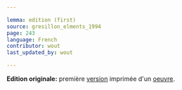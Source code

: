 ```yaml
---

lemma: edition (first)
source: gresillon_elments_1994
page: 243
language: French
contributor: wout
last_updated_by: wout

---
```


**Edition originale:** première [version](version.html) imprimée d'un [oeuvre](work.html).
